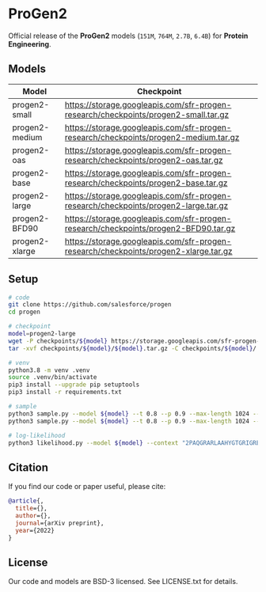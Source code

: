 # ProGen2
Official release of the **ProGen2** models (`151M`, `764M`, `2.7B`, `6.4B`) for **Protein Engineering**.

## Models

| Model  | Checkpoint |
| ------ | ---------- |
| progen2-small	   | https://storage.googleapis.com/sfr-progen-research/checkpoints/progen2-small.tar.gz |
| progen2-medium   | https://storage.googleapis.com/sfr-progen-research/checkpoints/progen2-medium.tar.gz |
| progen2-oas	     | https://storage.googleapis.com/sfr-progen-research/checkpoints/progen2-oas.tar.gz |
| progen2-base     | https://storage.googleapis.com/sfr-progen-research/checkpoints/progen2-base.tar.gz |
| progen2-large    | https://storage.googleapis.com/sfr-progen-research/checkpoints/progen2-large.tar.gz |
| progen2-BFD90    | https://storage.googleapis.com/sfr-progen-research/checkpoints/progen2-BFD90.tar.gz |
| progen2-xlarge   | https://storage.googleapis.com/sfr-progen-research/checkpoints/progen2-xlarge.tar.gz |

## Setup
```sh
# code
git clone https://github.com/salesforce/progen
cd progen

# checkpoint
model=progen2-large
wget -P checkpoints/${model} https://storage.googleapis.com/sfr-progen-research/checkpoints/${model}.tar.gz
tar -xvf checkpoints/${model}/${model}.tar.gz -C checkpoints/${model}/

# venv
python3.8 -m venv .venv
source .venv/bin/activate
pip3 install --upgrade pip setuptools
pip3 install -r requirements.txt

# sample
python3 sample.py --model ${model} --t 0.8 --p 0.9 --max-length 1024 --num-samples 2 --context "1" 
python3 sample.py --model ${model} --t 0.8 --p 0.9 --max-length 1024 --num-samples 2 --context "1" --device "cpu" --fp16 false

# log-likelihood
python3 likelihood.py --model ${model} --context "2PAQGRARLAAHYGTGRIGREVTVDERCRNLDRLEPSWELLRLLDDMGFIEGQNGLRRYVAEVFALDEPYDMTWRLRSLDEPHEVNAIEFAAPHERVYATLSERFFPDSVERDLRELVTRSLVEVDLGDPFTPPFVNSVYELRGASRRWVGVVRDVLAPDVLPCDATIRVLADAGTRAATRGLREILDTESGRVCVLGLHAALDAIADDRNEVSTSVAVADLEQCVALREAIRQITPRGAISVLVKGPLRTSGMRAQIAAVVHLRAKSSHLLPGGTDVVTFGAREFAIRSAANERKVVASMRLLALPGFAERSLCGLARPGVGRGRWEPAINVSVAADRDQIDLRVMGADVGDASVIFLKRDFRKLTEEFWRTHTDVPIEREDVSAQRTEPDNRWRWLVPCDDLVAPRLTVVPPRSVGHGM1"
```

## Citation
If you find our code or paper useful, please cite:
```bibtex
@article{,
  title={},
  author={},
  journal={arXiv preprint},
  year={2022}
}
```

## License
Our code and models are BSD-3 licensed. See LICENSE.txt for details.
